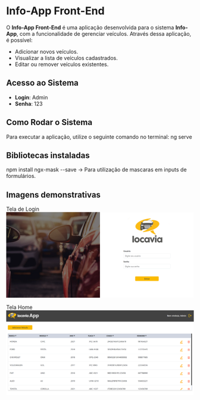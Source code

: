 # Info-App Front-End

O **Info-App Front-End** é uma aplicação desenvolvida para o sistema **Info-App**, com a funcionalidade de gerenciar veículos. Através dessa aplicação, é possível:

- Adicionar novos veículos.
- Visualizar a lista de veículos cadastrados.
- Editar ou remover veículos existentes.

## Acesso ao Sistema

- **Login**: Admin
- **Senha**: 123

## Como Rodar o Sistema

Para executar a aplicação, utilize o seguinte comando no terminal: ng serve


## Bibliotecas instaladas
 npm install ngx-mask --save -> Para utilização de mascaras em inputs de formulários.

## Imagens demonstrativas
Tela de Login
![Info-App](./Login.png)

Tela Home
![Info-App](./Home.png)
